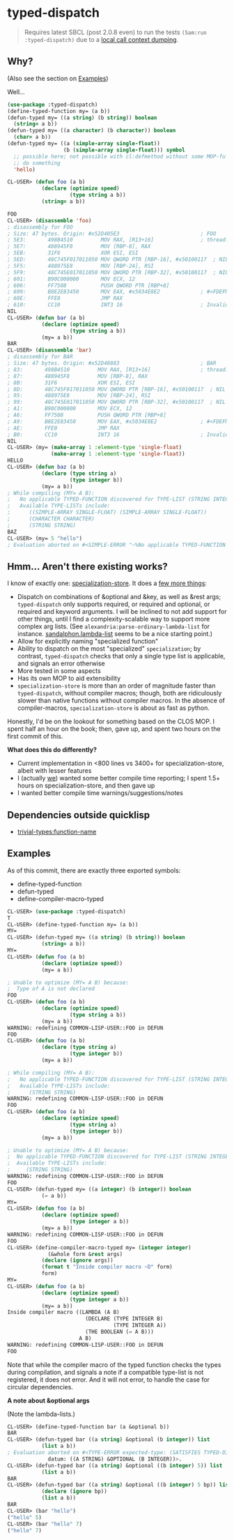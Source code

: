 # typed-dispatch

>Requires latest SBCL (post 2.0.8 even) to run the tests `(5am:run :typed-dispatch)` due to a [local call context dumping](https://github.com/sbcl/sbcl/commit/135afdf39381266ffd4baeeeb285fb11868fd57b).


## Why?

(Also see the section on [Examples](#examples))

Well...

```lisp
(use-package :typed-dispatch)
(define-typed-function my= (a b))
(defun-typed my= ((a string) (b string)) boolean
  (string= a b))
(defun-typed my= ((a character) (b character)) boolean
  (char= a b))
(defun-typed my= ((a (simple-array single-float))
                  (b (simple-array single-float))) symbol
  ;; possible here; not possible with cl:defmethod without some MOP-fu
  ;; do something
  'hello)
```

```lisp
CL-USER> (defun foo (a b)
           (declare (optimize speed)
                    (type string a b))
           (string= a b))

FOO
CL-USER> (disassemble 'foo)
; disassembly for FOO
; Size: 47 bytes. Origin: #x52D405E3                          ; FOO
; 5E3:       498B4510         MOV RAX, [R13+16]               ; thread.binding-stack-pointer
; 5E7:       488945F8         MOV [RBP-8], RAX
; 5EB:       31F6             XOR ESI, ESI
; 5ED:       48C745F017011050 MOV QWORD PTR [RBP-16], #x50100117  ; NIL
; 5F5:       488975E8         MOV [RBP-24], RSI
; 5F9:       48C745E017011050 MOV QWORD PTR [RBP-32], #x50100117  ; NIL
; 601:       B90C000000       MOV ECX, 12
; 606:       FF7508           PUSH QWORD PTR [RBP+8]
; 609:       B8E2E83450       MOV EAX, #x5034E8E2             ; #<FDEFN SB-KERNEL:STRING=*>
; 60E:       FFE0             JMP RAX
; 610:       CC10             INT3 16                         ; Invalid argument count trap
NIL
CL-USER> (defun bar (a b)
           (declare (optimize speed)
                    (type string a b))
           (my= a b))
BAR
CL-USER> (disassemble 'bar)
; disassembly for BAR
; Size: 47 bytes. Origin: #x52D40883                          ; BAR
; 83:       498B4510         MOV RAX, [R13+16]                ; thread.binding-stack-pointer
; 87:       488945F8         MOV [RBP-8], RAX
; 8B:       31F6             XOR ESI, ESI
; 8D:       48C745F017011050 MOV QWORD PTR [RBP-16], #x50100117  ; NIL
; 95:       488975E8         MOV [RBP-24], RSI
; 99:       48C745E017011050 MOV QWORD PTR [RBP-32], #x50100117  ; NIL
; A1:       B90C000000       MOV ECX, 12
; A6:       FF7508           PUSH QWORD PTR [RBP+8]
; A9:       B8E2E83450       MOV EAX, #x5034E8E2              ; #<FDEFN SB-KERNEL:STRING=*>
; AE:       FFE0             JMP RAX
; B0:       CC10             INT3 16                          ; Invalid argument count trap
NIL
CL-USER> (my= (make-array 1 :element-type 'single-float)
              (make-array 1 :element-type 'single-float))
HELLO
CL-USER> (defun baz (a b)
           (declare (type string a)
                    (type integer b))
           (my= a b))
; While compiling (MY= A B): 
;   No applicable TYPED-FUNCTION discovered for TYPE-LIST (STRING INTEGER).
;   Available TYPE-LISTs include:
;      ((SIMPLE-ARRAY SINGLE-FLOAT) (SIMPLE-ARRAY SINGLE-FLOAT))
;      (CHARACTER CHARACTER)
;      (STRING STRING)
BAZ
CL-USER> (my= 5 "hello")
; Evaluation aborted on #<SIMPLE-ERROR "~%No applicable TYPED-FUNCTION discovered for TYPE-LIST ~D.~%Available TYPE-LISTs include:~%   ~{~D~^~%   ~}" {1004FC50D3}>.
```

## Hmm... Aren't there existing works?

I know of exactly one: [specialization-store](https://github.com/markcox80/specialization-store). It does a [few more things](https://github.com/markcox80/specialization-store/wiki):

- Dispatch on combinations of &optional and &key, as well as &rest args; `typed-dispatch` only supports required, or required and optional, or required and keyword arguments. I will be inclined to not add support for other things, until I find a complexity-scalable way to support more complex arg lists. (See `alexandria:parse-ordinary-lambda-list` for instance. [sandalphon.lambda-list](https://github.com/Bike/sandalphon.lambda-list) seems to be a nice starting point.)
- Allow for explicitly naming "specialized function"
- Ability to dispatch on the most "specialized" `specialization`; by contrast, `typed-dispatch` checks that only a single type list is applicable, and signals an error otherwise
- More tested in some aspects
- Has its own MOP to aid extensibility
- `specialization-store` is more than an order of magnitude faster than `typed-dispatch`, without compiler macros; though, both are ridiculously slower than native functions without compiler macros. In the absence of compiler-macros, `specialization-store` is about as fast as python.

Honestly, I'd be on the lookout for something based on the CLOS MOP. I spent half an hour on the book; then, gave up, and spent two hours on the first commit of this.

**What does this do differently?**

- Current implementation in <800 lines vs 3400+ for specialization-store, albeit with lesser features
- I (actually [we](https://github.com/commander-trashdin/cl-overload)) wanted some better compile time reporting; I spent 1.5+ hours on specialization-store, and then gave up
- I wanted better compile time warnings/suggestions/notes

## Dependencies outside quicklisp

- [trivial-types:function-name](https://github.com/digikar99/trivial-types)

## Examples

As of this commit, there are exactly three exported symbols:

- define-typed-function
- defun-typed
- define-compiler-macro-typed

```lisp
CL-USER> (use-package :typed-dispatch)
T
CL-USER> (define-typed-function my= (a b))
MY=
CL-USER> (defun-typed my= ((a string) (b string)) boolean  
           (string= a b))
MY=
CL-USER> (defun foo (a b)
           (declare (optimize speed))
           (my= a b))

; Unable to optimize (MY= A B) because:
;  Type of A is not declared
FOO
CL-USER> (defun foo (a b)
           (declare (optimize speed)
                    (type string a b))
           (my= a b))
WARNING: redefining COMMON-LISP-USER::FOO in DEFUN
FOO
CL-USER> (defun foo (a b)
           (declare (type string a)
                    (type integer b))
           (my= a b))

; While compiling (MY= A B): 
;   No applicable TYPED-FUNCTION discovered for TYPE-LIST (STRING INTEGER).
;   Available TYPE-LISTs include:
;      (STRING STRING)
WARNING: redefining COMMON-LISP-USER::FOO in DEFUN
FOO
CL-USER> (defun foo (a b)
           (declare (optimize speed)
                    (type string a)
                    (type integer b))
           (my= a b))

; Unable to optimize (MY= A B) because:
;  No applicable TYPED-FUNCTION discovered for TYPE-LIST (STRING INTEGER).
;  Available TYPE-LISTs include:
;     (STRING STRING)
WARNING: redefining COMMON-LISP-USER::FOO in DEFUN
FOO
CL-USER> (defun-typed my= ((a integer) (b integer)) boolean
           (= a b))
MY=
CL-USER> (defun foo (a b)
           (declare (optimize speed)
                    (type integer a b))
           (my= a b))
WARNING: redefining COMMON-LISP-USER::FOO in DEFUN
FOO
CL-USER> (define-compiler-macro-typed my= (integer integer)
             (&whole form &rest args)
           (declare (ignore args))
           (format t "Inside compiler macro ~D" form)
           form)
MY=
CL-USER> (defun foo (a b)
           (declare (optimize speed)
                    (type integer a b))
           (my= a b))
Inside compiler macro ((LAMBDA (A B)
                         (DECLARE (TYPE INTEGER B)
                                  (TYPE INTEGER A))
                         (THE BOOLEAN (= A B)))
                       A B)
WARNING: redefining COMMON-LISP-USER::FOO in DEFUN
FOO
```

Note that while the compiler macro of the typed function checks the types during compilation, and signals a note if a compatible type-list is not registered, it does not error. And it will not error, to handle the case for circular dependencies.

**A note about &optional args**

(Note the lambda-lists.)

```lisp
CL-USER> (define-typed-function bar (a &optional b))
BAR
CL-USER> (defun-typed bar ((a string) &optional (b integer)) list
           (list a b))
; Evaluation aborted on #<TYPE-ERROR expected-type: (SATISFIES TYPED-DISPATCH::TYPED-LAMBDA-LIST-P)
             datum: ((A STRING) &OPTIONAL (B INTEGER))>.
CL-USER> (defun-typed bar ((a string) &optional ((b integer) 5)) list
           (list a b))
BAR
CL-USER> (defun-typed bar ((a string) &optional ((b integer) 5 bp)) list
           (declare (ignore bp))
           (list a b))
BAR
CL-USER> (bar "hello")
("hello" 5)
CL-USER> (bar "hello" 7)
("hello" 7)
```
